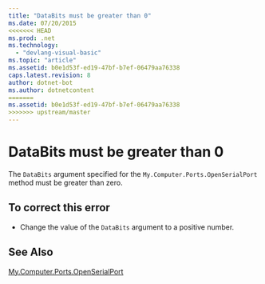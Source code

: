 ```yaml
---
title: "DataBits must be greater than 0"
ms.date: 07/20/2015
<<<<<<< HEAD
ms.prod: .net
ms.technology: 
  - "devlang-visual-basic"
ms.topic: "article"
ms.assetid: b0e1d53f-ed19-47bf-b7ef-06479aa76338
caps.latest.revision: 8
author: dotnet-bot
ms.author: dotnetcontent
=======
ms.assetid: b0e1d53f-ed19-47bf-b7ef-06479aa76338
>>>>>>> upstream/master
---
```

# DataBits must be greater than 0
The `DataBits` argument specified for the `My.Computer.Ports.OpenSerialPort` method must be greater than zero.  
  
## To correct this error  
  
-   Change the value of the `DataBits` argument to a positive number.  
  
## See Also  
 [My.Computer.Ports.OpenSerialPort](xref:Microsoft.VisualBasic.Devices.Ports.OpenSerialPort%2A)
